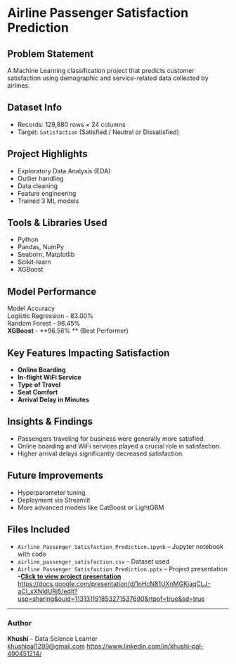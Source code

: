 #  Airline Passenger Satisfaction Prediction

## Problem Statement
A Machine Learning classification project that predicts customer satisfaction using demographic and service-related data collected by airlines.

## Dataset Info
- Records: 129,880 rows × 24 columns
- Target: `Satisfaction` (Satisfied / Neutral or Dissatisfied)

## Project Highlights
-  Exploratory Data Analysis (EDA)
-  Outlier handling
-  Data cleaning
-  Feature engineering
-  Trained 3 ML models

##  Tools & Libraries Used
- Python
- Pandas, NumPy
- Seaborn, Matplotlib
- Scikit-learn
- XGBoost

##  Model Performance
 Model                 Accuracy   
 Logistic Regression - 83.00%     
 Random Forest       - 96.45%     
 **XGBoost**         - **96.56% ** (Best Performer)

##  Key Features Impacting Satisfaction
- **Online Boarding**
- **In-flight WiFi Service**
- **Type of Travel**
- **Seat Comfort**
- **Arrival Delay in Minutes**

## Insights & Findings
- Passengers traveling for business were generally more satisfied.
- Online boarding and WiFi services played a crucial role in satisfaction.
- Higher arrival delays significantly decreased satisfaction.

## Future Improvements
- Hyperparameter tuning
- Deployment via Streamlit
- More advanced models like CatBoost or LightGBM

## Files Included
- `Airline_Passenger_Satisfaction_Prediction.ipynb` – Jupyter notebook with code
- `airline_passenger_satisfaction.csv` – Dataset used
- `Airline Passenger Satisfaction Prediction.pptx` – Project presentation
 **-[Click to view project presentation](#)** https://docs.google.com/presentation/d/1nHcN81UXnMGKjaqCLJ-aCI_xXNldURj5/edit?usp=sharing&ouid=113131191853271537690&rtpof=true&sd=true

---

### Author
**Khushi** – Data Science Learner  
khushipal1299@gmail.com
https://www.linkedin.com/in/khushi-pal-490451214/



